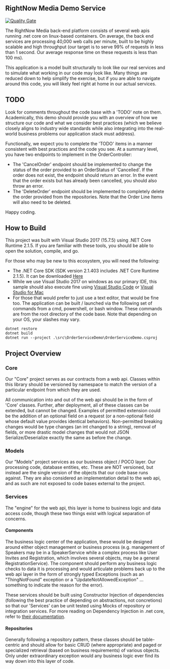 ## RightNow Media Demo Service

[![Quality Gate](https://sonarcloud.io/api/project_badges/measure?project=rnm-order-service-demo&metric=alert_status)](https://sonarcloud.io/dashboard/index/OrderServiceDemo)

The RightNow Media back-end platform consists of several web apis running .net core on linux-based containers. On average, the back end services are processing 40,000 web calls per minute, built to be highly scalable and high throughput (our target is to serve 99% of requests in less than 1 second. Our average response time on these requests is less than 100 ms).

This application is a model built structurally to look like our real services and to simulate what working in our code may look like. Many things are reduced down to help simplify the exercise, but if you are able to navigate around this code, you will likely feel right at home in our actual services.

## TODO

Look for comments throughout the code base with a 'TODO' note on them. Academically, this demo should provide you with an overview of how we structure our code and what we consider best practices (which we believe closely aligns to industry wide standards while also integrating into the real-world business problems our application stack must address).

Functionally, we expect you to complete the 'TODO' items in a manner consistent with best practices and the code you see. At a summary level, you have two endpoints to implement in the OrderController:

* The 'CancelOrder' endpoint should be implemented to change the status of the order provided to an OrderStatus of 'Cancelled'. If the order does not exist, the endpoint should return an error. In the event that the order exists but has already been cancelled, you should also throw an error.
* The 'DeleteOrder' endpoint should be implemented to completely delete the order provided from the repositories. Note that the Order Line Items will also need to be deleted.

Happy coding.

## How to Build

This project was built with Visual Studio 2017 (15.7.5) using .NET Core Runtime 2.1.5. If you are familiar with these tools, you should be able to open the solution, compile, and go.

For those who may be new to this ecosystem, you will need the following:

* The .NET Core SDK (SDK version 2.1.403 includes .NET Core Runtime 2.1.5). It can be downloaded [Here](https://github.com/dotnet/core/blob/master/release-notes/2.1/2.1.5/2.1.5.md)
* While we use Visual Studio 2017 on windows as our primary IDE, this sample should also execute fine using [Visual Studio Code](https://code.visualstudio.com/) or [Visual Studio for Mac](https://www.visualstudio.com/vs/visual-studio-mac/)
* For those that would prefer to just use a text editor, that would be fine too. The application can be built / launched via the following set of commands from a cmd, powershell, or bash window. These commands are from the root directory of the code base. Note that depending on your OS, your slashes may vary.
```
dotnet restore
dotnet build
dotnet run --project .\src\OrderServiceDemo\OrderServiceDemo.csproj
```

## Project Overview

### Core

Our "Core" project serves as our contracts from a web api. Classes within this library should be versioned by namespace to match the version of a particular endpoint from which they are used.

All communication into and out of the web api should be in the form of 'Core' classes. Further, after deployment, all of these classes can be extended, but cannot be changed. Examples of permitted extension could be the addition of an optional field on a request (or a non-optional field whose default value provides identical behaviors). Non-permitted breaking changes would be type changes (an int changed to a string), removal of fields, or more drastic model changes that would not JSON Serialize/Deserialize exactly the same as before the change.

### Models

Our "Models" project services as our business object / POCO layer. Our processing code, database entities, etc. These are NOT versioned, but instead are the single version of the objects that our code base runs against. They are also considered an implementation detail to the web api, and as such are not exposed to code bases external to the project.

### Services

The "engine" for the web api, this layer is home to business logic and data access code, though these two things exist with logical separation of concerns.

#### Components

The business logic center of the application, these would be designed around either object management or business process (e.g. management of Speakers may be in a SpeakerService while a complex process like User Invites and Registration, which involves several objects, may be a general RegistrationService). The component should perform any business logic checks to data it is processing and would articulate problems back up to the web api layer in the form of strongly typed Exceptions (such as an "ThingNotFound" exception or a "UpdateNotAllowedException" ... something to indicate the reason for the error).

These services should be built using Constructor Injection of dependencies (following the best practice of depending on abstractions, not concretions) so that our 'Services' can be unit tested using Mocks of repository or integration services. For more reading on Dependency Injection in .net core, refer to [their documentation](https://docs.microsoft.com/en-us/aspnet/core/fundamentals/dependency-injection).

#### Repositories

Generally following a repository pattern, these classes should be table-centric and should allow for basic CRUD (where appropriate) and paged or specialized retrieval (based on business requirements) of various objects. Only under extraordinary exception would any business logic ever find its way down into this layer of code.
